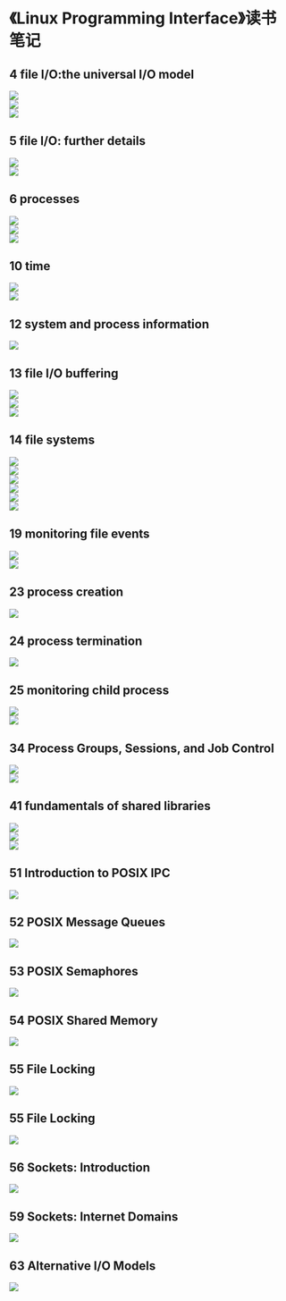# 《Linux Programming Interface》读书笔记

## 4 file I/O:the universal I/O model
![](https://github.com/zfengzhen/Blog/blob/master/img/lpi_4_1.png)  
![](https://github.com/zfengzhen/Blog/blob/master/img/lpi_4_2.png)  
![](https://github.com/zfengzhen/Blog/blob/master/img/lpi_4_3.png)  

## 5 file I/O:  further details
![](https://github.com/zfengzhen/Blog/blob/master/img/lpi_5_1.png)  
![](https://github.com/zfengzhen/Blog/blob/master/img/lpi_5_2.png)  

## 6 processes
![](https://github.com/zfengzhen/Blog/blob/master/img/lpi_6_1.png)  
![](https://github.com/zfengzhen/Blog/blob/master/img/lpi_6_2.png)  
![](https://github.com/zfengzhen/Blog/blob/master/img/lpi_6_3.png)  

## 10 time
![](https://github.com/zfengzhen/Blog/blob/master/img/lpi_10_1.png)  
![](https://github.com/zfengzhen/Blog/blob/master/img/lpi_10_2.png)   

## 12 system and process information
![](https://github.com/zfengzhen/Blog/blob/master/img/lpi_12_1.png)  

## 13 file I/O buffering
![](https://github.com/zfengzhen/Blog/blob/master/img/lpi_13_1.png)  
![](https://github.com/zfengzhen/Blog/blob/master/img/lpi_13_2.png)  
![](https://github.com/zfengzhen/Blog/blob/master/img/lpi_13_3.png)  

## 14 file systems
![](https://github.com/zfengzhen/Blog/blob/master/img/lpi_13_1.png)  
![](https://github.com/zfengzhen/Blog/blob/master/img/lpi_14_2.png)  
![](https://github.com/zfengzhen/Blog/blob/master/img/lpi_14_3.png)  
![](https://github.com/zfengzhen/Blog/blob/master/img/lpi_14_4.png)  
![](https://github.com/zfengzhen/Blog/blob/master/img/lpi_14_5.png)  
![](https://github.com/zfengzhen/Blog/blob/master/img/lpi_14_6.png)

## 19 monitoring file events
![](https://github.com/zfengzhen/Blog/blob/master/img/lpi_19_1.png)    
![](https://github.com/zfengzhen/Blog/blob/master/img/lpi_19_2.png)    

## 23 process creation
![](https://github.com/zfengzhen/Blog/blob/master/img/lpi_23_1.png)    

## 24 process termination
![](https://github.com/zfengzhen/Blog/blob/master/img/lpi_24_1.png)    

## 25 monitoring child process
![](https://github.com/zfengzhen/Blog/blob/master/img/lpi_25_1.png)    
![](https://github.com/zfengzhen/Blog/blob/master/img/lpi_25_2.png)   

## 34 Process Groups, Sessions, and Job Control
![](https://github.com/zfengzhen/Blog/blob/master/img/lpi_34_1.png)    
![](https://github.com/zfengzhen/Blog/blob/master/img/lpi_34_2.png)   

## 41 fundamentals of shared libraries
![](https://github.com/zfengzhen/Blog/blob/master/img/lpi_41_1.png)    
![](https://github.com/zfengzhen/Blog/blob/master/img/lpi_41_2.png)    
![](https://github.com/zfengzhen/Blog/blob/master/img/lpi_41_3.png)    

## 51 Introduction to POSIX IPC
![](https://github.com/zfengzhen/Blog/blob/master/img/lpi_51_1.png)   

## 52 POSIX Message Queues
![](https://github.com/zfengzhen/Blog/blob/master/img/lpi_52_1.png)   

## 53 POSIX Semaphores
![](https://github.com/zfengzhen/Blog/blob/master/img/lpi_53_1.png)  

## 54 POSIX Shared Memory
![](https://github.com/zfengzhen/Blog/blob/master/img/lpi_54_1.png)  

## 55 File Locking
![](https://github.com/zfengzhen/Blog/blob/master/img/lpi_55_1.png)  

## 55 File Locking
![](https://github.com/zfengzhen/Blog/blob/master/img/lpi_55_1.png)  

## 56 Sockets: Introduction
![](https://github.com/zfengzhen/Blog/blob/master/img/lpi_56_1.png)  

## 59 Sockets: Internet Domains
![](https://github.com/zfengzhen/Blog/blob/master/img/lpi_59_1.png)   

## 63 Alternative I/O Models
![](https://github.com/zfengzhen/Blog/blob/master/img/lpi_63_1.png)   


